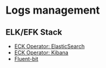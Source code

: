 # Logs management

## ELK/EFK Stack

* [ECK Operator: ElasticSearch](./elastic-operator.md)
* [ECK Operator: Kibana](./kibana.md)
* [Fluent-bit](./fluentbit.md)
